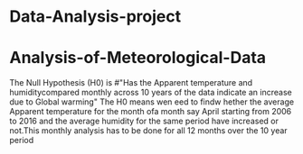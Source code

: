 # Data-Analysis-project

# Analysis-of-Meteorological-Data

The Null Hypothesis (H0) is #"Has the Apparent temperature and humiditycompared monthly across 10 years of the data indicate an increase due to Global warming" The H0 means wen eed to findw hether the average Apparent temperature for the month ofa month say April starting from 2006 to 2016 and the average humidity for the same period have increased or not.This monthly analysis has to be done for all 12 months over the 10 year period
